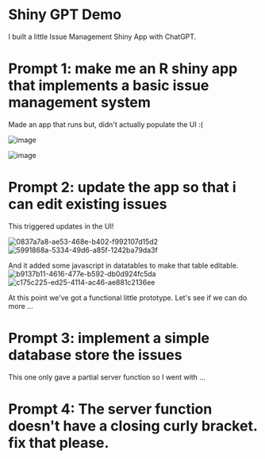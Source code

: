 # Shiny GPT Demo

I built a little Issue Management Shiny App with ChatGPT.

# Prompt 1: make me an R shiny app that implements a basic issue management system

Made an app that runs but, didn't actually populate the UI :( 

![image](https://user-images.githubusercontent.com/3680095/228597247-b83dfb45-3e8c-4dce-b7a3-3654e0e46f0e.png)

![image](https://user-images.githubusercontent.com/3680095/228597088-7c87bd7f-016a-4bdd-a5e0-e24e5015a1c7.png)

# Prompt 2: update the app so that i can edit existing issues

This triggered updates in the UI!

![0837a7a8-ae53-468e-b402-f992107d15d2](https://user-images.githubusercontent.com/3680095/228607383-bc48468d-bd99-406c-a83b-8267763d4f9b.jpg)
![5991868a-5334-49d6-a85f-1242ba79da3f](https://user-images.githubusercontent.com/3680095/228607385-72211d99-5448-4c65-bc7f-b06ffe73f713.jpg)

And it added some javascript in datatables to make that table editable.
![b9137b11-4616-477e-b592-db0d924fc5da](https://user-images.githubusercontent.com/3680095/228607609-627eff17-0ba5-4dfb-8499-3aa0f3e51b6f.jpg)
![c175c225-ed25-4114-ac46-ae881c2136ee](https://user-images.githubusercontent.com/3680095/228607611-80935a72-f31e-4f2e-b7c2-3c1a08137679.jpg)

At this point we've got a functional little prototype. Let's see if we can do more ... 

# Prompt 3: implement a simple database store the issues

This one only gave a partial server function so I went with ...

# Prompt 4: The server function doesn't have a closing curly bracket. fix that please.




